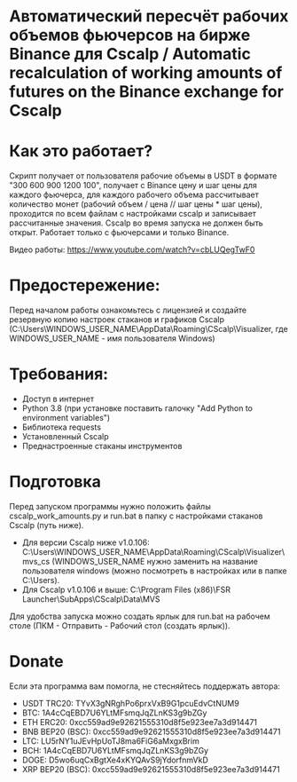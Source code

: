 # Автоматический пересчёт рабочих объемов фьючерсов на бирже Binance для Cscalp / Automatic recalculation of working amounts of futures on the Binance exchange for Cscalp

# Как это работает?
Скрипт получает от пользователя рабочие объемы в USDT в формате "300 600 900 1200 100", получает с Binance цену и шаг цены для каждого фьючерса, для каждого рабочего объема рассчитывает количество монет (рабочий объем / цена // шаг цены  * шаг цены), проходится по всем файлам с настройками cscalp и записывает рассчитанные значения.
Cscalp во время запуска не должен быть открыт.
Работает только с фьючерсами и только Binance.

Видео работы: https://www.youtube.com/watch?v=cbLUQegTwF0

# Предостережение:
Перед началом работы ознакомьтесь с лицензией и создайте резервную копию настроек стаканов и графиков Cscalp (C:\Users\WINDOWS_USER_NAME\AppData\Roaming\CScalp\Visualizer, где WINDOWS_USER_NAME - имя пользователя Windows)

# Требования:
* Доступ в интернет
* Python 3.8 (при установке поставить галочку "Add Python to environment variables")
* Библиотека requests
* Установленный Cscalp
* Преднастроенные стаканы инструментов

# Подготовка
Перед запуском программы нужно положить файлы cscalp_work_amounts.py и run.bat в папку с настройками стаканов Cscalp (путь ниже).

* Для версии Cscalp ниже v1.0.106: C:\Users\WINDOWS_USER_NAME\AppData\Roaming\CScalp\Visualizer\mvs_cs (WINDOWS_USER_NAME нужно заменить на название пользователя windows (можно посмотреть в настройках или в папке C:\Users).
* Для Cscalp v1.0.106 и выше: C:\Program Files (x86)\FSR Launcher\SubApps\CScalp\Data\MVS

Для удобства запуска можно создать ярлык для run.bat на рабочем столе (ПКМ - Отправить - Рабочий стол (создать ярлык)).

# Donate
Если эта программа вам помогла, не стесняйтесь поддержать автора:
* USDT TRC20: TYvX3gNRghPo6prxVxB9G1pcuEdvCtNUM9 
* BTC: 1A4cCqEBD7U6YLtMFsmqJqZLnKS3g9bZGy
* ETH ERC20: 0xcc559ad9e92621555310d8f5e923ee7a3d914471
* BNB BEP20 (BSC): 0xcc559ad9e92621555310d8f5e923ee7a3d914471
* LTC: LU5rNY1uJEvHpUoTJ8ma6FiG6aMxgxBrim
* BCH: 1A4cCqEBD7U6YLtMFsmqJqZLnKS3g9bZGy
* DOGE: D5wo6uqCxBgtXe4xKYQAvS9jYdorfnmVkD
* XRP BEP20 (BSC): 0xcc559ad9e92621555310d8f5e923ee7a3d914471
